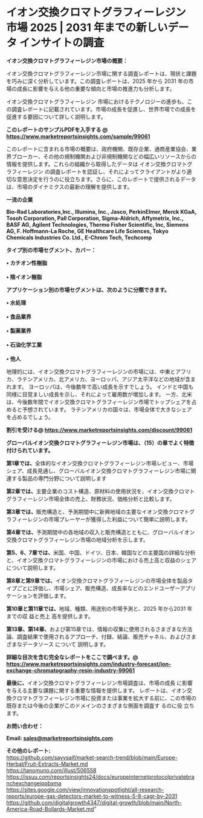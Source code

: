 # イオン交換クロマトグラフィーレジン 市場 2025 | 2031 年までの新しいデータ インサイトの調査

<strong><b>イオン交換クロマトグラフィーレジン市場の概要：</b></strong>

イオン交換クロマトグラフィーレジン市場に関する調査レポートは、現状と課題を巧みに深く分析しています。この調査レポートは、2025 年から 2031 年の市場の成長に影響を与える他の重要な傾向と市場の推進力も分析します。

イオン交換クロマトグラフィーレジン 市場におけるテクノロジーの進歩も、この調査レポートに記載されています。市場の成長を促進し、世界市場での成長を促進する要因について詳しく説明します。

<strong>このレポートのサンプルPDFを入手する @ <a href=https://www.marketreportsinsights.com/sample/99061>https://www.marketreportsinsights.com/sample/99061</a></strong>

このレポートに含まれる市場の概要は、政府機関、既存企業、通商産業協会、業界ブローカー、その他の規制機関および非規制機関などの幅広いリソースからの情報を提供します。これらの組織から取得したデータは イオン交換クロマトグラフィーレジン の調査レポートを認証し、それによってクライアントがより適切な意思決定を行うのに役立ちます。さらに、このレポートで提供されるデータは、市場のダイナミクスの最新の理解を提供します。

<strong>一流の企業</strong>

<strong><b>Bio-Rad Laboratories,Inc., Illumina, Inc., Jasco, PerkinElmer, Merck KGaA, Tosoh Corporation, Pall Corporation, Sigma-Aldrich, Affymetrix, Inc., BASF AG, Agilent Technologies, Thermo Fisher Scientific, Inc, Siemens AG, F. Hoffmann-La Roche, GE Healthcare Life Sciences, Tokyo Chemicals Industries Co. Ltd., E-Chrom Tech, Techcomp</b></strong>

<strong><b>タイプ別の市場セグメント、カバー：</b></strong>

<strong>• カチオン性樹脂<br><br>• 陰イオン樹脂</strong>

<strong><b>アプリケーション別の市場セグメントは、次のように分類できます。</b></strong>

<strong>• 水処理<br><br>• 食品業界<br><br>• 製薬業界<br><br>• 石油化学工業<br><br>• 他人</strong>

 地理的には、イオン交換クロマトグラフィーレジンの市場には、中東とアフリカ、ラテンアメリカ、北アメリカ、ヨーロッパ、アジア太平洋などの地域が含まれます。 ヨーロッパは、今後数年で高い成長を示すでしょう。 インドと中国も同様に目覚ましい成長を示し、それによって雇用数が増加します。 一方、北米は、今後数年間でイオン交換クロマトグラフィーレジン市場でトップシェアを占めると予想されています。 ラテンアメリカの国々は、市場全体で大きなシェアを占めるでしょう。

<strong>割引を受ける@ <a href=https://www.marketreportsinsights.com/discount/99061>https://www.marketreportsinsights.com/discount/99061</a></strong>

<strong><b>グローバルイオン交換クロマトグラフィーレジン市場は、（15）の章でよく特徴付けられています。</b></strong>

<strong><b>第</b></strong><strong><b>1章では、</b></strong>全体的なイオン交換クロマトグラフィーレジン市場レビュー、市場シェア、成長見通し、グローバルイオン交換クロマトグラフィーレジン市場に関連する製品の専門分野について説明します

<strong><b>第2章では、</b></strong>主要企業のコスト構造、原材料の使用状況を、イオン交換クロマトグラフィーレジン市場全体の売上、財務状況、価格分析と比較します。

<strong><b>第3章では、</b></strong>販売構造と、予測期間中に新興地域の主要なイオン交換クロマトグラフィーレジンの市場プレーヤーが獲得した利益について簡単に説明します。

<strong><b>第4章では、</b></strong>予測期間中の各地域の収入と販売構造とともに、グローバルイオン交換クロマトグラフィーレジン市場の地域分析を示します。

<strong><b>第5、6、7章では、</b></strong>米国、中国、ドイツ、日本、韓国などの主要国の詳細な分析と、イオン交換クロマトグラフィーレジンの市場における売上高と収益のシェアについて説明します。

<strong><b>第8章と第9章では、</b></strong>イオン交換クロマトグラフィーレジンの市場全体を製品タイプごとに評価し、市場シェア、販売構造、成長率などのエンドユーザーアプリケーションを評価します。

<strong><b>第10章と第11章では、</b></strong>地域、種類、用途別の市場予測と、2025 年から2031 年までの収 益と売上 高を提供します。

<strong><b>第13章、第14章、</b></strong>および第15章では、情報の収集に使用されるさまざまな方法論、調査結果で使用されるアプローチ、付録、結論、販売チャネル、およびさまざまなデータソース について 説明します。

<strong>詳細な目次を含む完全なレポートをここで調べます。@ <a href=https://www.marketreportsinsights.com/industry-forecast/ion-exchange-chromatography-resin-industry-99061>https://www.marketreportsinsights.com/industry-forecast/ion-exchange-chromatography-resin-industry-99061</a></strong>

<strong><b>最後に、</b></strong>イオン交換クロマトグラフィーレジン市場調査は、市場の成長 に影響を</a>与える主要な課題に関する重要な情報を提供します。 レポートは、イオン交換クロマトグラフィーレジン市場に投資または事業を拡大する前に、この市場の既存または今後の企業がこのドメインのさまざまな側面を調査す るのに役 立ちます。

<strong><b>お問い合わせ：</b></strong>

<strong>Email: </strong><a href=mailto:sales@marketreportsinsights.com><strong>sales@marketreportsinsights.com</strong></a>

<strong>その他のレポート:</strong>
<br>
<a href=https://github.com/sayysaif/market-search-trend/blob/main/Europe-Herbal/Fruit-Extracts-Market.md>https://github.com/sayysaif/market-search-trend/blob/main/Europe-Herbal/Fruit-Extracts-Market.md</a>
<br>
<a href=https://tanomuno.com/illust/506558>https://tanomuno.com/illust/506558</a>
<br>
<a href=https://issuu.com/reportsinsights24/docs/europeinternetprotocolprivatebranchexchangeippbxma>https://issuu.com/reportsinsights24/docs/europeinternetprotocolprivatebranchexchangeippbxma</a>
<br>
<a href=https://sites.google.com/view/innovationspotlight/all-research-reports/europe-gas-detectors-market-to-witness-5-8-cagr-by-2031>https://sites.google.com/view/innovationspotlight/all-research-reports/europe-gas-detectors-market-to-witness-5-8-cagr-by-2031</a>
<br>
<a href=https://github.com/digitalgrowth4347/digital-growth/blob/main/North-America-Road-Bollards-Market.md>https://github.com/digitalgrowth4347/digital-growth/blob/main/North-America-Road-Bollards-Market.md</a>"
